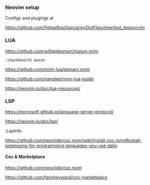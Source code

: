 ### Neovim setup

Configs and plugings at

https://github.com/FelipeRuizGarcia/myDotFiles/tree/test_legion/vim

### LUA


https://github.com/williamboman/mason.nvim

``` :checkhealth mason  ```

https://github.com/nvim-lua/plenary.nvim



https://github.com/nanotee/nvim-lua-guide

https://neovim.io/doc/lua-resources/


### LSP

https://microsoft.github.io/language-server-protocol/

https://neovim.io/doc/lsp/

:LspInfo




https://github.com/neoclide/coc.nvim/wiki/Install-coc.nvim#install-extensions-for-programming-languages-you-use-daily



#### Coc & Marketplace
https://github.com/neoclide/coc.nvim

https://github.com/fannheyward/coc-marketplace
